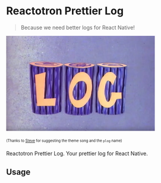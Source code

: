 # Reactotron Prettier Log
> Because we need better logs for React Native!

[![Plog!](./log.png)](https://www.youtube.com/watch?v=-fQGPZTECYs)

<sub><sup>(Thanks to [Steve](https://github.com/skellock) for suggesting the theme song and the `plog` name)</sup></sub>


Reactotron Prettier Log. Your prettier log for React Native.

## Usage

